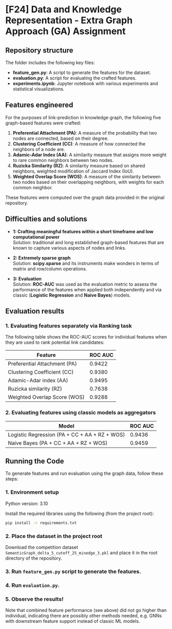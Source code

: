 # [F24] Data and Knowledge Representation - Extra Graph Approach (GA) Assignment

## Repository structure

The folder includes the following key files:

- **feature_gen.py**: A script to generate the features for the dataset.
- **evaluation.py**: A script for evaluating the crafted features.
- **experiments.ipynb**: Jupyter notebook with various experiments and statistical visualizations.

## Features engineered

For the purposes of link-prediction in knowledge graph, the following five graph-based features were crafted:

1. **Preferential Attachment (PA)**: A measure of the probability that two nodes are connected, based on their degree.
2. **Clustering Coefficient (CC)**: A measure of how connected the neighbors of a node are.
3. **Adamic-Adar Index (AA)**: A similarity measure that assigns more weight to rare common neighbors between two nodes.
4. **Ruzicka Similarity (RZ)**: A similarity measure based on shared neighbors, weighted modification of Jaccard Index (IoU).
5. **Weighted Overlap Score (WOS)**: A measure of the similarity between two nodes based on their overlapping neighbors, with weights for each common neighbor.

These features were computed over the graph data provided in the original repository.

## Difficulties and solutions

- **1: Crafting meaningful features within a short timeframe and low computational power**  
  Solution: traditional and long established graph-based features that are known to capture various aspects of nodes and links.

- **2: Extremely sparse graph**  
  Solution: **scipy.sparse** and its instruments make wonders in terms of matrix and row/column operations.

- **3: Evaluation**  
  Solution: **ROC-AUC** was used as the evaluation metric to assess the performance of the features when applied both independently and via classic (**Logistic Regression** and **Naive Bayes**) models.

## Evaluation results

### 1. Evaluating features separately via Ranking task
The following table shows the ROC-AUC scores for individual features when they are used to rank potential link candidates:

| Feature                   | ROC AUC    |
|---------------------------|------------|
| Preferential Attachment (PA)   | 0.9422     |
| Clustering Coefficient (CC)    | 0.9380     |
| Adamic-Adar index (AA)        | 0.9495     |
| Ruzicka similarity (RZ)       | 0.7638     |
| Weighted Overlap Score (WOS)  | 0.9288     |

### 2. Evaluating features using classic models as aggregators

| Model                       | ROC AUC    |
|-----------------------------|------------|
| Logistic Regression (PA + CC + AA + RZ + WOS) | 0.9436     |
| Naive Bayes (PA + CC + AA + RZ + WOS)  | 0.9459     |

## Running the Code

To generate features and run evaluation using the graph data, follow these steps:

### 1. Environment setup
Python version: 3.10

Install the required libraries using the following (from the project root):

```bash
pip install -r requirements.txt
```
### 2. Place the dataset in the project root
Download the competition dataset `SemanticGraph_delta_5_cutoff_25_minedge_3.pkl` and place it in the root directory of the repository.

### 3. Run `feature_gen.py` script to generate the features.

### 4. Run `evaluation.py`.

### 5. Observe the results!
Note that combined feature performance (see above) did not go higher than individual, indicating there are possibly other methods needed, e.g. GNNs with downstream feature support instead of classic ML models.